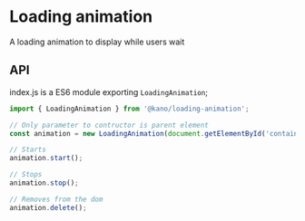 # Loading animation

A loading animation to display while users wait

## API

index.js is a ES6 module exporting `LoadingAnimation`;

```js
import { LoadingAnimation } from '@kano/loading-animation';

// Only parameter to contructor is parent element
const animation = new LoadingAnimation(document.getElementById('container'));

// Starts
animation.start();

// Stops
animation.stop();

// Removes from the dom
animation.delete();
```